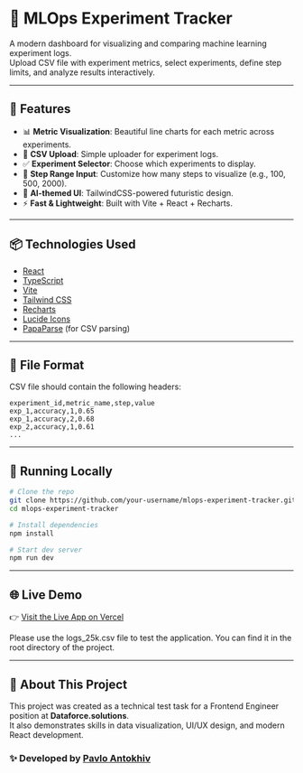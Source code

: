 # 🧠 MLOps Experiment Tracker

A modern  dashboard for visualizing and comparing machine learning experiment logs.  
Upload CSV file with experiment metrics, select experiments, define step limits, and analyze results interactively.



---

## 🚀 Features

- 📊 **Metric Visualization**: Beautiful line charts for each metric across experiments.
- 📁 **CSV Upload**: Simple uploader for experiment logs.
- ✅ **Experiment Selector**: Choose which experiments to display.
- 🔢 **Step Range Input**: Customize how many steps to visualize (e.g., 100, 500, 2000).
- 🎨 **AI-themed UI**: TailwindCSS-powered futuristic design.
- ⚡ **Fast & Lightweight**: Built with Vite + React + Recharts.

---

## 📦 Technologies Used

- [React](https://react.dev/)
- [TypeScript](https://www.typescriptlang.org/)
- [Vite](https://vitejs.dev/)
- [Tailwind CSS](https://tailwindcss.com/)
- [Recharts](https://recharts.org/)
- [Lucide Icons](https://lucide.dev/)
- [PapaParse](https://www.papaparse.com/) (for CSV parsing)

---

## 📁 File Format

CSV file should contain the following headers:

```csv
experiment_id,metric_name,step,value
exp_1,accuracy,1,0.65
exp_1,accuracy,2,0.68
exp_2,accuracy,1,0.61
...
```

---

## 🧪 Running Locally

```bash
# Clone the repo
git clone https://github.com/your-username/mlops-experiment-tracker.git
cd mlops-experiment-tracker

# Install dependencies
npm install

# Start dev server
npm run dev
```

---

## 🌐 Live Demo

👉 [Visit the Live App on Vercel](https://mlops-experiment-tracker.vercel.app/)

Please use the logs_25k.csv file to test the application.
You can find it in the root directory of the project.

---

## 💼 About This Project

This project was created as a technical test task for a Frontend Engineer position at **Dataforce.solutions**.  
It also demonstrates skills in data visualization, UI/UX design, and modern React development.





### ✨ Developed by [Pavlo Antokhiv](https://www.linkedin.com/in/pavlo-antokhiv/)
